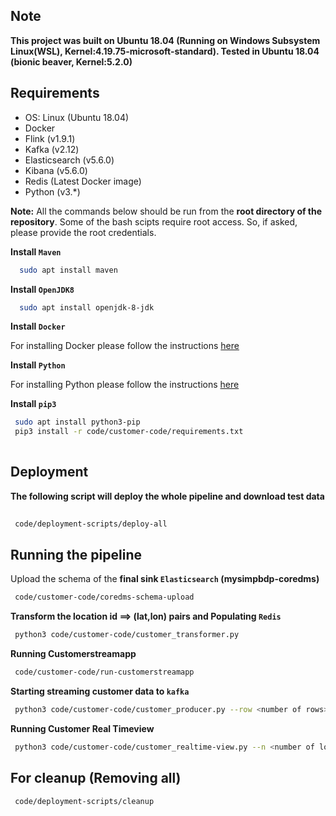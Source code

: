 ## Note

**This project was built on Ubuntu 18.04 (Running on Windows Subsystem Linux(WSL), Kernel:4.19.75-microsoft-standard). Tested in Ubuntu 18.04 (bionic beaver, Kernel:5.2.0)**


## Requirements
* OS: Linux (Ubuntu 18.04)
* Docker
* Flink (v1.9.1)
* Kafka (v2.12)
* Elasticsearch (v5.6.0)
* Kibana (v5.6.0)
* Redis (Latest Docker image)
* Python (v3.*)

**Note:** All the commands below should be run from the **root directory of the repository**. Some of the bash scipts require root access. So, if asked, please provide the root credentials.

**Install `Maven`**
```bash
  sudo apt install maven    
```

**Install `OpenJDK8`**
```bash
  sudo apt install openjdk-8-jdk
```    

**Install `Docker`**

For installing Docker please follow the instructions [here](https://www.digitalocean.com/community/tutorials/how-to-install-and-use-docker-on-ubuntu-18-04)

**Install `Python`**

For installing Python please follow the instructions [here](http://ubuntuhandbook.org/index.php/2019/02/install-python-3-7-ubuntu-18-04/)

**Install `pip3`**
```bash
 sudo apt install python3-pip
 pip3 install -r code/customer-code/requirements.txt
 
```    


## Deployment 


**The following script will deploy the whole pipeline and download test data**

```bash
 
 code/deployment-scripts/deploy-all
```


## Running the pipeline


Upload the schema of the **final sink `Elasticsearch` (mysimpbdp-coredms)**

```bash
 code/customer-code/coredms-schema-upload
```

**Transform the location id ==> (lat,lon) pairs and Populating `Redis`**

```bash
 python3 code/customer-code/customer_transformer.py
```


**Running Customerstreamapp**

```bash
 code/customer-code/run-customerstreamapp
```


**Starting streaming customer data to `kafka`**

```bash
 python3 code/customer-code/customer_producer.py --row <number of rows>
```

**Running Customer Real Timeview**

```bash
 python3 code/customer-code/customer_realtime-view.py --n <number of locations>
```


## For cleanup (Removing all)

```bash
 code/deployment-scripts/cleanup
```




